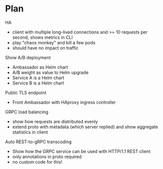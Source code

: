 # Plan

HA
- client with multiple long-lived connections and >= 10 requests per second, shows metrics in CLI
- play "chaos monkey" and kill a few pods
- should have no impact on traffic

Show A/B deployment
- Ambassador as Helm chart
- A/B weight as value to Helm upgrade
- Service A is a Helm chart
- Service B is a Helm chart

Public TLS endpoint
- Front Ambassador with HAproxy ingress controller

GRPC load balancing
- show how requests are distributed evenly
- extend proto with metadata (which server replied) and show aggregate statistics in client

Auto REST-to-gRPC transcoding
- Show how the GRPC service can be used with HTTP/1.1 REST client
- only annotations in proto required
- no custom code for this!


